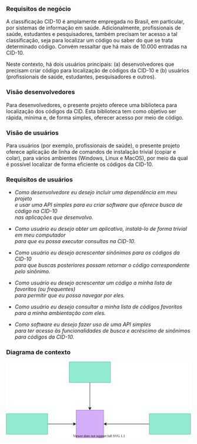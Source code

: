 ### Requisitos de negócio

A classificação CID-10 é amplamente empregada no Brasil, em particular, por sistemas 
de informação em saúde. Adicionalmente, profissionais de saúde, estudantes e 
pesquisadores, também precisam ter acesso a tal classificação, seja para localizar
um código ou saber do que se trata determinado código. Convém ressaltar que há mais de
10.000 entradas na CID-10. 

Neste contexto, há dois usuários principais: (a) desenvolvedores que precisam criar código 
para localização de códigos da CID-10 e (b) usuários (profissionais de saúde, estudantes, 
pesquisadores e outros).

### Visão desenvolvedores

Para desenvolvedores, o presente projeto oferece uma biblioteca para localização dos
códigos da CID. Esta biblioteca tem como objetivo ser rápida, mínima e, de forma
simples, oferecer acesso por meio de código.

### Visão de usuários

Para usuários (por exemplo, profissionais de saúde), o presente projeto oferece 
aplicação de linha de comandos de instalação trivial (copiar e colar), para vários
ambientes (Windows, Linux e MacOS), por meio da qual é possível localizar de forma
eficiente os códigos da CID-10.

### Requisitos de usuários

- _Como desenvolvedore eu desejo incluir uma dependência em meu projeto  
e usar uma API simples para eu criar software que oferece busca de código na CID-10  
nas aplicações que desenvolvo._

- _Como usuário eu desejo obter um aplicativo, instalá-lo de forma trivial em
meu computador  
para que eu possa executar consultas na CID-10._

- _Como usuário eu desejo acrescentar sinônimos para os códigos da CID-10  
para que buscas posteriores possam retornar o código correspondente pelo sinônimo._

- _Como usuário eu desejo acrescentar um código a minha lista de favoritos (ou frequentes)  
para permitir que eu possa navegar por eles._

- _Como usuário eu desejo consultar a minha lista de códigos favoritos  
para a minha ambientação com eles._

- _Como software eu desejo fazer uso de uma API simples  
para ter acesso às funcionalidades de busca e acréscimo de sinônimos para códigos da CID-10._

### Diagrama de contexto

<img src="./media/contexto.svg">

